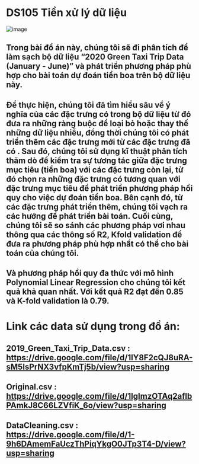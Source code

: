 # DS105 Tiền xử lý dữ liệu

![image](https://user-images.githubusercontent.com/51904291/143731651-e842385f-e7aa-4a91-8e14-2f7604b8efa0.png)

## Trong bài đồ án này, chúng tôi sẽ đi phân tích để làm sạch bộ dữ liệu “2020 Green Taxi Trip Data (January - June)” và phát triển phương pháp phù hợp cho bài toán dự đoán tiền boa trên bộ dữ liệu này.
## Để thực hiện, chúng tôi đã tìm hiểu sâu về ý nghĩa của các đặc trưng có trong bộ dữ liệu từ đó đưa ra những ràng buộc để loại bỏ hoặc thay thế những dữ liệu nhiễu, đồng thời chúng tôi có phát triển thêm các đặc trưng mới từ các đặc trưng đã có . Sau đó, chúng tôi sử dụng kĩ thuật phân tích thăm dò để kiểm tra sự tương tác giữa đặc trưng mục tiêu (tiền boa) với các đặc trưng còn lại, từ đó chọn ra những đặc trưng có tương quan với đặc trưng mục tiêu để phát triển phương pháp hồi quy cho việc dự đoán tiền boa. Bên cạnh đó, từ các đặc trưng phát triển thêm, chúng tôi vạch ra các hướng để phát triển bài toán. Cuối cùng, chúng tôi sẽ so sánh các phương pháp vơi nhau thông qua các thông số R2, Kfold validation để đưa ra phương pháp phù hợp nhất có thể cho bài toán của chúng tôi.
## Và phương pháp hồi quy đa thức với mô hình Polynomial Linear Regression cho chúng tôi kết quả khả quan nhất. Với kết quả R2 đạt đến 0.85 và K-fold validation là 0.79.
# Link các data sử dụng trong đồ án:
## 2019_Green_Taxi_Trip_Data.csv : https://drive.google.com/file/d/1IY8F2cQJ8uRA-sM5IsPrNX3vfpKmTj5b/view?usp=sharing
## Original.csv : https://drive.google.com/file/d/1IgImzOTAq2aflbPAmkJ8C66LZVfiK_6o/view?usp=sharing
## DataCleaning.csv : https://drive.google.com/file/d/1-9h6DAmemFaUczThPiqYkgO0JTp3T4-D/view?usp=sharing

